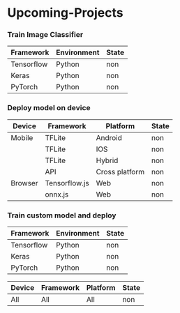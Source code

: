 
# Upcoming-Projects

### Train Image Classifier 

| Framework | Environment | State |
| ------ | ------ | ------ |
| Tensorflow | Python | non |
| Keras | Python | non |
| PyTorch | Python | non |

### Deploy model on device

| Device | Framework | Platform | State |
| ------ | ------ | ------ | ------ |
| Mobile | TFLite | Android  | non |
|  | TFLite |  IOS | non |
|  | TFLite |  Hybrid | non |
|  | API | Cross platform | non | 
| Browser | Tensorflow.js | Web | non |
|  | onnx.js | Web | non |

### Train custom model and deploy

| Framework | Environment | State |
| ------ | ------ | ------ |
| Tensorflow | Python | non |
| Keras | Python | non |
| PyTorch | Python | non |

| Device | Framework | Platform | State |
| ------ | ------ | ------ | ------ |
| All | All | All  | non |

